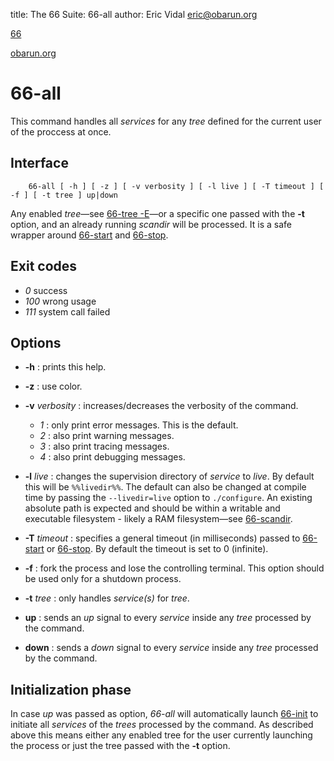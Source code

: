 title: The 66 Suite: 66-all
author: Eric Vidal <eric@obarun.org>

[66](index.html)

[obarun.org](https://web.obarun.org)

# 66-all

This command handles all *services* for any *tree* defined for the current user of the proccess at once.

## Interface

```
    66-all [ -h ] [ -z ] [ -v verbosity ] [ -l live ] [ -T timeout ] [ -f ] [ -t tree ] up|down
```

Any enabled *tree*—see [66-tree -E](66-tree.html)—or a specific one passed with the **-t** option, and an already running *scandir* will be processed. It is a safe wrapper around [66-start](66-start.html) and [66-stop](66-stop.html).

## Exit codes

- *0* success
- *100* wrong usage
- *111* system call failed

## Options

- **-h** : prints this help.

- **-z** : use color.

- **-v** *verbosity* : increases/decreases the verbosity of the command.
    * *1* : only print error messages. This is the default.
    * *2* : also print warning messages.
    * *3* : also print tracing messages.
    * *4* : also print debugging messages.

- **-l** *live* : changes the supervision directory of *service* to *live*. By default this will be `%%livedir%%`. The default can also be changed at compile time by passing the `--livedir=live` option to `./configure`. An existing absolute path is expected and should be within a writable and executable filesystem - likely a RAM filesystem—see [66-scandir](66-scandir.html).

- **-T** *timeout* : specifies a general timeout (in milliseconds) passed to [66-start](66-start.html) or [66-stop](66-stop.html). By default the timeout is set to 0 (infinite).

- **-f** : fork the process and lose the controlling terminal. This option should be used only for a shutdown process.

- **-t** *tree* : only handles *service(s)* for *tree*.

- **up** : sends an *up* signal to every *service* inside any *tree* processed by the command.

- **down** : sends a *down* signal to every *service* inside any *tree* processed by the command.

## Initialization phase

In case *up* was passed as option, *66-all* will automatically launch [66-init](66-init.html) to initiate all *services* of the *trees* processed by the command. As described above this means either any enabled tree for the user currently launching the process or just the tree passed with the **-t** option.

